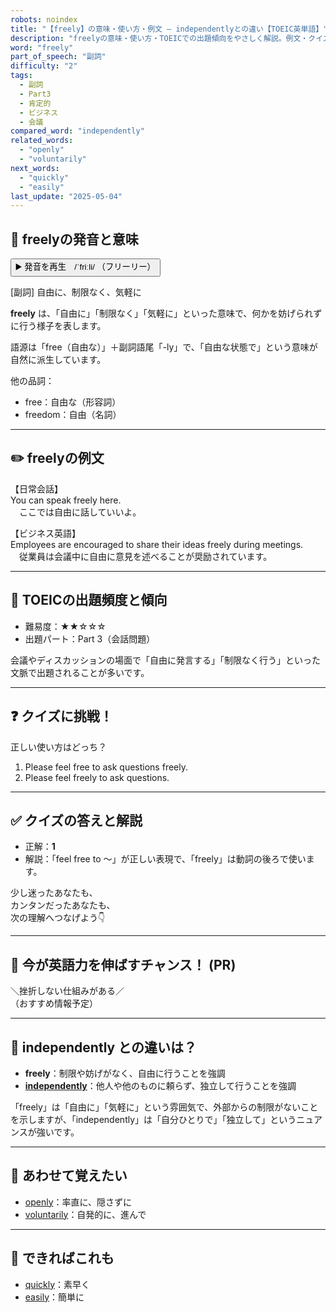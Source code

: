 ```yaml
---
robots: noindex
title: "【freely】の意味・使い方・例文 ― independentlyとの違い【TOEIC英単語】"
description: "freelyの意味・使い方・TOEICでの出題傾向をやさしく解説。例文・クイズ付きでindependentlyとの違いもわかりやすく学べます。"
word: "freely"
part_of_speech: "副詞"
difficulty: "2"
tags:
  - 副詞
  - Part3
  - 肯定的
  - ビジネス
  - 会議
compared_word: "independently"
related_words:
  - "openly"
  - "voluntarily"
next_words:
  - "quickly"
  - "easily"
last_update: "2025-05-04"
---
```


## 🔰 freelyの発音と意味

<button class="play-audio" onclick="playTTS('freely')">
  <span class="play-audio-main">
    ▶️ 発音を再生　/ˈfriːli/
  </span>
  <span class="play-audio-sub">
    （フリーリー）
  </span>
</button>

[副詞] 自由に、制限なく、気軽に

**freely** は、「自由に」「制限なく」「気軽に」といった意味で、何かを妨げられずに行う様子を表します。

語源は「free（自由な）」＋副詞語尾「-ly」で、「自由な状態で」という意味が自然に派生しています。

他の品詞：  
- free：自由な（形容詞）
- freedom：自由（名詞）

---

## ✏️ freelyの例文

【日常会話】  
You can speak freely here.  
　ここでは自由に話していいよ。

【ビジネス英語】  
Employees are encouraged to share their ideas freely during meetings.  
　従業員は会議中に自由に意見を述べることが奨励されています。

---

## 🎯 TOEICの出題頻度と傾向

- 難易度：★★☆☆☆
- 出題パート：Part 3（会話問題）

会議やディスカッションの場面で「自由に発言する」「制限なく行う」といった文脈で出題されることが多いです。

---

## ❓ クイズに挑戦！

正しい使い方はどっち？

1. Please feel free to ask questions freely.  
2. Please feel freely to ask questions.

---

## ✅ クイズの答えと解説

- 正解：**1**
- 解説：「feel free to ～」が正しい表現で、「freely」は動詞の後ろで使います。

少し迷ったあなたも、  
カンタンだったあなたも、  
次の理解へつなげよう👇️

---

## 🚀 今が英語力を伸ばすチャンス！ (PR)

<div class="info-center">
＼挫折しない仕組みがある／<br>  
（おすすめ情報予定）
</div>

---

## 🤔  independently との違いは？

- **freely**：制限や妨げがなく、自由に行うことを強調
- **[independently](/independently)**：他人や他のものに頼らず、独立して行うことを強調

「freely」は「自由に」「気軽に」という雰囲気で、外部からの制限がないことを示しますが、「independently」は「自分ひとりで」「独立して」というニュアンスが強いです。

---

## 🧩 あわせて覚えたい

- [openly](/openly)：率直に、隠さずに
- [voluntarily](/voluntarily)：自発的に、進んで

---

## 📖 できればこれも

- [quickly](/quickly)：素早く
- [easily](/easily)：簡単に

<!-- cvid: aid34_bid35 -->
